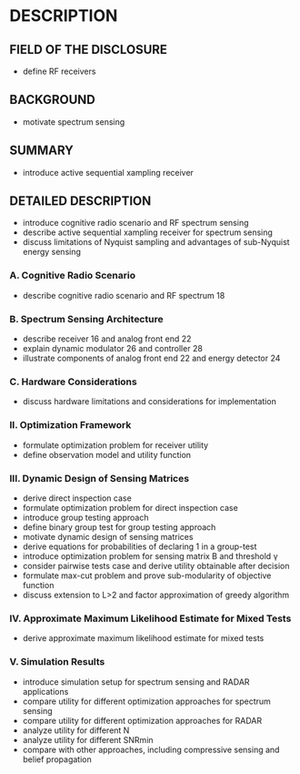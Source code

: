 # DESCRIPTION

## FIELD OF THE DISCLOSURE

- define RF receivers

## BACKGROUND

- motivate spectrum sensing

## SUMMARY

- introduce active sequential xampling receiver

## DETAILED DESCRIPTION

- introduce cognitive radio scenario and RF spectrum sensing
- describe active sequential xampling receiver for spectrum sensing
- discuss limitations of Nyquist sampling and advantages of sub-Nyquist energy sensing

### A. Cognitive Radio Scenario

- describe cognitive radio scenario and RF spectrum 18

### B. Spectrum Sensing Architecture

- describe receiver 16 and analog front end 22
- explain dynamic modulator 26 and controller 28
- illustrate components of analog front end 22 and energy detector 24

### C. Hardware Considerations

- discuss hardware limitations and considerations for implementation

### II. Optimization Framework

- formulate optimization problem for receiver utility
- define observation model and utility function

### III. Dynamic Design of Sensing Matrices

- derive direct inspection case
- formulate optimization problem for direct inspection case
- introduce group testing approach
- define binary group test for group testing approach
- motivate dynamic design of sensing matrices
- derive equations for probabilities of declaring 1 in a group-test
- introduce optimization problem for sensing matrix B and threshold γ
- consider pairwise tests case and derive utility obtainable after decision
- formulate max-cut problem and prove sub-modularity of objective function
- discuss extension to L>2 and factor approximation of greedy algorithm

### IV. Approximate Maximum Likelihood Estimate for Mixed Tests

- derive approximate maximum likelihood estimate for mixed tests

### V. Simulation Results

- introduce simulation setup for spectrum sensing and RADAR applications
- compare utility for different optimization approaches for spectrum sensing
- compare utility for different optimization approaches for RADAR
- analyze utility for different N
- analyze utility for different SNRmin
- compare with other approaches, including compressive sensing and belief propagation

